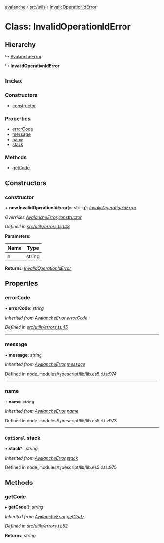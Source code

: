 [avalanche](../README.md) › [src/utils](../modules/src_utils.md) › [InvalidOperationIdError](src_utils.invalidoperationiderror.md)

# Class: InvalidOperationIdError

## Hierarchy

  ↳ [AvalancheError](src_utils.avalancheerror.md)

  ↳ **InvalidOperationIdError**

## Index

### Constructors

* [constructor](src_utils.invalidoperationiderror.md#constructor)

### Properties

* [errorCode](src_utils.invalidoperationiderror.md#errorcode)
* [message](src_utils.invalidoperationiderror.md#message)
* [name](src_utils.invalidoperationiderror.md#name)
* [stack](src_utils.invalidoperationiderror.md#optional-stack)

### Methods

* [getCode](src_utils.invalidoperationiderror.md#getcode)

## Constructors

###  constructor

\+ **new InvalidOperationIdError**(`m`: string): *[InvalidOperationIdError](src_utils.invalidoperationiderror.md)*

*Overrides [AvalancheError](src_utils.avalancheerror.md).[constructor](src_utils.avalancheerror.md#constructor)*

*Defined in [src/utils/errors.ts:148](https://github.com/ava-labs/avalanchejs/blob/82de5d8/src/utils/errors.ts#L148)*

**Parameters:**

Name | Type |
------ | ------ |
`m` | string |

**Returns:** *[InvalidOperationIdError](src_utils.invalidoperationiderror.md)*

## Properties

###  errorCode

• **errorCode**: *string*

*Inherited from [AvalancheError](src_utils.avalancheerror.md).[errorCode](src_utils.avalancheerror.md#errorcode)*

*Defined in [src/utils/errors.ts:45](https://github.com/ava-labs/avalanchejs/blob/82de5d8/src/utils/errors.ts#L45)*

___

###  message

• **message**: *string*

*Inherited from [AvalancheError](src_utils.avalancheerror.md).[message](src_utils.avalancheerror.md#message)*

Defined in node_modules/typescript/lib/lib.es5.d.ts:974

___

###  name

• **name**: *string*

*Inherited from [AvalancheError](src_utils.avalancheerror.md).[name](src_utils.avalancheerror.md#name)*

Defined in node_modules/typescript/lib/lib.es5.d.ts:973

___

### `Optional` stack

• **stack**? : *string*

*Inherited from [AvalancheError](src_utils.avalancheerror.md).[stack](src_utils.avalancheerror.md#optional-stack)*

Defined in node_modules/typescript/lib/lib.es5.d.ts:975

## Methods

###  getCode

▸ **getCode**(): *string*

*Inherited from [AvalancheError](src_utils.avalancheerror.md).[getCode](src_utils.avalancheerror.md#getcode)*

*Defined in [src/utils/errors.ts:52](https://github.com/ava-labs/avalanchejs/blob/82de5d8/src/utils/errors.ts#L52)*

**Returns:** *string*
